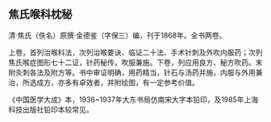 ## 焦氏喉科枕秘

清·焦氏（佚名）原撰·金德鉴（字保三）编，刊于1868年。全书两卷。

上卷，首列治喉科法，次列治喉要诀、临证二十法、手术针刺及外吹内服药；次列焦氏喉症图形七十二证，针药秘传，吹服兼施。下卷，列应用良方、秘方吹药。末附灸刺各法及附方等。书中审证明确，用药精当，针石与汤药并施，内服与外用兼治，所选成方，亦多有卓效者，并附绘图，有一定参考价值。

《中国医学大成》本，1936~1937年大东书局仿南宋大字本铅印，及1985年上海科技出版社铅印本较常见。
